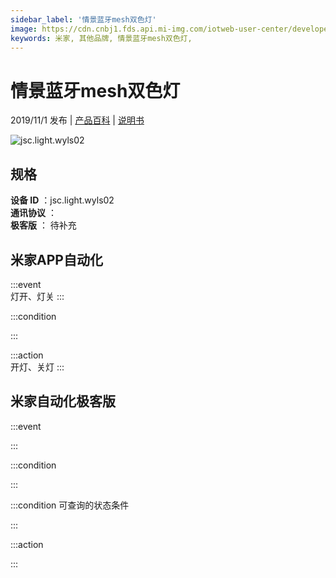 ```yaml
---
sidebar_label: '情景蓝牙mesh双色灯'
image: https://cdn.cnbj1.fds.api.mi-img.com/iotweb-user-center/developer_1679047655054mdyeNMrY.png?GalaxyAccessKeyId=AKVGLQWBOVIRQ3XLEW&Expires=9223372036854775807&Signature=LcdWVO148Uu3SwUc47H8Wov66iE=
keywords: 米家, 其他品牌, 情景蓝牙mesh双色灯, 
---
```

# 情景蓝牙mesh双色灯

2019/11/1 发布 | [产品百科](https://home.mi.com/webapp/content/baike/product/index.html?model=jsc.light.wyls02/) | [说明书](https://home.mi.com/views/introduction.html?model=jsc.light.wyls02&region=cn)

![jsc.light.wyls02](https://cdn.cnbj1.fds.api.mi-img.com/iotweb-user-center/developer_1679047655054mdyeNMrY.png?GalaxyAccessKeyId=AKVGLQWBOVIRQ3XLEW&Expires=9223372036854775807&Signature=LcdWVO148Uu3SwUc47H8Wov66iE=)

## 规格  
> 
**设备 ID** ：jsc.light.wyls02  
**通讯协议** ：  
**极客版**  ： 待补充 


## 米家APP自动化  

:::event  
灯开、灯关
:::

:::condition  

:::

:::action   
开灯、关灯
:::

## 米家自动化极客版  

:::event  

:::

:::condition  

:::

:::condition 可查询的状态条件  

:::

:::action  

:::

        
